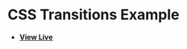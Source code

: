 # CSS Transitions Example

- [**View Live**](https://tahmid-sarker.github.io/Modern-HTML-CSS-Notes/12-Transition-Animation-and-JavaScript/01-Creating-Transitions/)
